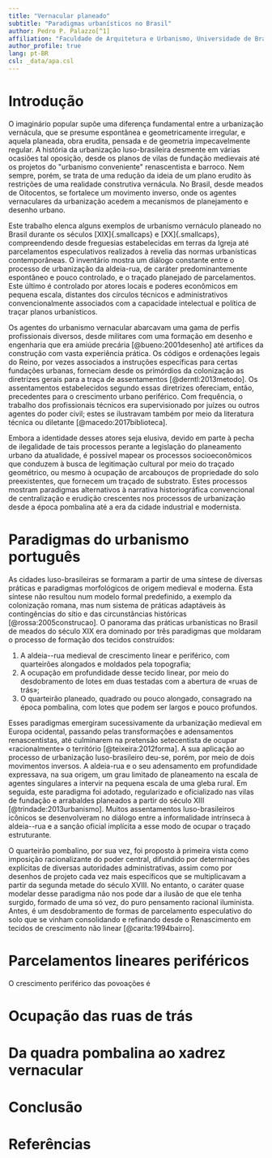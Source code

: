 ```yaml
---
title: "Vernacular planeado"
subtitle: "Paradigmas urbanísticos no Brasil"
author: Pedro P. Palazzo[^1]
affiliation: "Faculdade de Arquitetura e Urbanismo, Universidade de Brasília"
author_profile: true
lang: pt-BR
csl: _data/apa.csl
---
```


<!--Máximo 4000 palavras-->

# Introdução #

O imaginário popular supõe uma diferença fundamental entre a urbanização
vernácula, que se presume espontânea e geometricamente irregular, e
aquela planeada, obra erudita, pensada e de geometria impecavelmente
regular. A história da urbanização luso-brasileira desmente em várias
ocasiões tal oposição, desde os planos de vilas de fundação medievais
até os projetos do "urbanismo conveniente" renascentista e barroco. Nem
sempre, porém, se trata de uma redução da ideia de um plano erudito às
restrições de uma realidade construtiva vernácula. No Brasil, desde
meados de Oitocentos, se fortalece um movimento inverso, onde os agentes
vernaculares da urbanização acedem a mecanismos de planejamento e
desenho urbano. 

Este trabalho elenca alguns exemplos de urbanismo vernáculo planeado no
Brasil durante os séculos [XIX]{.smallcaps} e [XX]{.smallcaps},
compreendendo desde freguesias estabelecidas em terras da Igreja até
parcelamentos especulativos realizados à revelia das normas urbanísticas
contemporâneas. O inventário mostra um diálogo constante entre o
processo de urbanização da aldeia-rua, de caráter predominantemente
espontâneo e pouco controlado, e o traçado planejado de parcelamentos.
Este último é controlado por atores locais e poderes econômicos em
pequena escala, distantes dos círculos técnicos e administrativos
convencionalmente associados com a capacidade intelectual e política de
traçar planos urbanísticos.

Os agentes do urbanismo vernacular abarcavam uma gama de perfis
profissionais diversos, desde militares com uma formação em desenho e
engenharia que era amiúde precária [@bueno:2001desenho] até artífices da
construção com vasta experiência prática. Os códigos e ordenações legais
do Reino, por vezes associados a instruções específicas para certas
fundações urbanas, forneciam desde os primórdios da colonização as
diretrizes gerais para a traça de assentamentos [@derntl:2013metodo]. Os
assentamentos estabelecidos segundo essas diretrizes ofereciam, então,
precedentes para o crescimento urbano periférico. Com frequência, o
trabalho dos profissionais técnicos era supervisionado por juízes ou
outros agentes do poder civil; estes se ilustravam também por meio da
literatura técnica ou diletante [@macedo:2017biblioteca].

Embora a identidade desses atores seja elusiva, devido em parte à pecha
de ilegalidade de tais processos perante a legislação do planeamento
urbano da atualidade, é possível mapear os processos socioeconômicos que
conduzem à busca de legitimação cultural por meio do traçado geométrico,
ou mesmo à ocupação de arcabouços de propriedade do solo preexistentes,
que fornecem um traçado de substrato. Estes processos mostram paradigmas
alternativos à narrativa historiográfica convencional de centralização e
erudição crescentes nos processos de urbanização desde a época pombalina
até a era da cidade industrial e modernista.

# Paradigmas do urbanismo português #

<!--Teixeira e Rossa "urbanismo" vs "cidade portuguesa"-->

As cidades luso-brasileiras se formaram a partir de uma síntese de
diversas práticas e paradigmas morfológicos de origem medieval e
moderna. Esta síntese não resultou num modelo formal predefinido, a
exemplo da colonização romana, mas num sistema de práticas adaptáveis às
contingências do sítio e das circunstâncias históricas
[@rossa:2005construcao]. O panorama das práticas urbanísticas no Brasil
de meados do século XIX era dominado por três paradigmas que moldaram o
processo de formação dos tecidos construídos:

1. A aldeia--rua medieval de crescimento linear e periférico, com
   quarteirões alongados e moldados pela topografia;
2. A ocupação em profundidade desse tecido linear, por meio do
   desdobramento de lotes em duas testadas com a abertura de «ruas de
   trás»;
3. O quarteirão planeado, quadrado ou pouco alongado,
   consagrado na época pombalina, com lotes que podem ser largos e pouco
   profundos.

Esses paradigmas emergiram sucessivamente da urbanização medieval em
Europa ocidental, passando pelas transformações e adensamentos
renascentistas, até culminarem na pretensão setecentista de ocupar
«racionalmente» o território [@teixeira:2012forma]. A sua aplicação ao
processo de urbanização luso-brasileiro deu-se, porém, por meio de dois
movimentos inversos. A aldeia-rua e o seu adensamento em profundidade
expressava, na sua origem, um grau limitado de planeamento na escala de
agentes singulares a intervir na pequena escala de uma gleba rural. Em
seguida, este paradigma foi adotado, regularizado e oficializado nas
vilas de fundação e arrabaldes planeados a partir do século XIII
[@trindade:2013urbanismo]. Muitos assentamentos luso-brasileiros
icônicos se desenvolveram no diálogo entre a informalidade intrínseca à
aldeia--rua e a sanção oficial implícita a esse modo de ocupar o traçado
estruturante.

O quarteirão pombalino, por sua vez, foi proposto à primeira vista como
imposição racionalizante do poder central, difundido por determinações
explícitas de diversas autoridades administrativas, assim como por
desenhos de projeto cada vez mais específicos que se multiplicavam a
partir da segunda metade do século XVIII. No entanto, o caráter quase
modelar desse paradigma não nos pode dar a ilusão de que ele tenha
surgido, formado de uma só vez, do puro pensamento racional iluminista.
Antes, é um desdobramento de formas de parcelamento especulativo do solo
que se vinham consolidando e refinando desde o Renascimento em tecidos
de crescimento não linear [@carita:1994bairro].

# Parcelamentos lineares periféricos #

<!--Santo Antônio Além do Carmo, Rossio do RJ-->

O crescimento periférico das povoações é 

# Ocupação das ruas de trás #

<!--Rua Nova, Pirenópolis-->

# Da quadra pombalina ao xadrez vernacular #

<!--Crato, periferia de São Luís, Planaltina-->

# Conclusão #

# Referências #

[^1]: Professor associado da Faculdade de Arquitetura e Urbanismo da
Universidade de Brasília.
